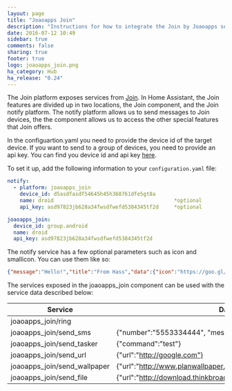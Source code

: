 ```yaml
---
layout: page
title: "Joaoapps Join"
description: "Instructions for how to integrate the Join by Joaoapps service within Home Assistant."
date: 2016-07-12 10:49
sidebar: true
comments: false
sharing: true
footer: true
logo: joaoapps_join.png
ha_category: Hub
ha_release: "0.24"
---
```



The Join platform exposes services from [Join](http://joaoapps.com/join).  In Home Assistant, the Join features are divided up in two locations, the Join component, and the Join notify platform.  The notify platform allows us to send messages to Join devices, the the component allows us to access the other special features that Join offers.

In the configuartion.yaml you need to provide the device id of the target device. If you want to send to a group of devices, you need to provide an api key.  You can find you device id and api key [here](https://joinjoaomgcd.appspot.com/). 

To set it up, add the following information to your `configuration.yaml` file:

```yaml
notify:
  - platform: joaoapps_join
    device_id: d5asdfasdf54645h45h368761dfe5gt8a
    name: droid                                       *optional
    api_key: asd97823jb628a34fwsdfwefd5384345tf2d     *optional

joaoapps_join:
  device_id: group.android
  name: droid                                       
  api_key: asd97823jb628a34fwsdfwefd5384345tf2d
```

The notify service has a few optional parameters such as icon and smallicon.  You can use them like so:

```json
{"message":"Hello!","title":"From Hass","data":{"icon":"https://goo.gl/KVqcYi","smallicon":"http://goo.gl/AU4Wf1"}}
```

The services exposed in the joaoapps_join component can be used with the service data described below:

| Service                      	| Data                                                             	|
|------------------------------	|------------------------------------------------------------------	|
| joaoapps_join/ring           	|                                                                  	|
| joaoapps_join/send_sms       	| {"number":"5553334444", "message":"Hello!"}                      	|
| joaoapps_join/send_tasker    	| {"command":"test"}                                               	|
| joaoapps_join/send_url       	| {"url":"http://google.com"}                                      	|
| joaoapps_join/send_wallpaper 	| {"url":"http://www.planwallpaper.com/static/images/ZhGEqAP.jpg"} 	|
| joaoapps_join/send_file      	| {"url":"http://download.thinkbroadband.com/5MB.zip"}             	|

